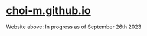 # [choi-m.github.io](https://choi-m.github.io/)


Website above:
In progress as of September 26th 2023

